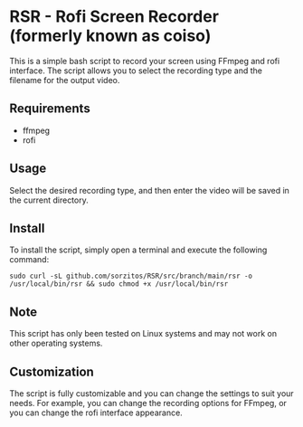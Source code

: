 # RSR - Rofi Screen Recorder (formerly known as coiso)

This is a simple bash script to record your screen using FFmpeg and rofi interface. The script allows you to select the recording type and the filename for the output video.

## Requirements
- ffmpeg
- rofi

## Usage

Select the desired recording type, and then enter the video will be saved in the current directory.

## Install
To install the script, simply open a terminal and execute the following command:

```
sudo curl -sL github.com/sorzitos/RSR/src/branch/main/rsr -o /usr/local/bin/rsr && sudo chmod +x /usr/local/bin/rsr
```

## Note
This script has only been tested on Linux systems and may not work on other operating systems.

## Customization
The script is fully customizable and you can change the settings to suit your needs. For example, you can change the recording options for FFmpeg, or you can change the rofi interface appearance.
